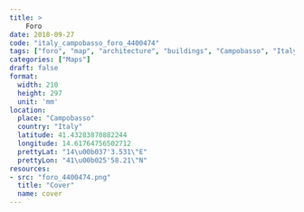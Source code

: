 ```yaml
---
title: > 
    Foro
date: 2018-09-27
code: "italy_campobasso_foro_4400474"
tags: ["foro", "map", "architecture", "buildings", "Campobasso", "Italy"]
categories: ["Maps"]
draft: false
format:
  width: 210
  height: 297
  unit: 'mm'
location:
  place: "Campobasso"
  country: "Italy"
  latitude: 41.43283870882244
  longitude: 14.61764756502712
  prettyLat: "14\u00b037'3.531\"E"
  prettyLon: "41\u00b025'58.21\"N"
resources:
- src: "foro_4400474.png"
  title: "Cover"
  name: cover
---
```


